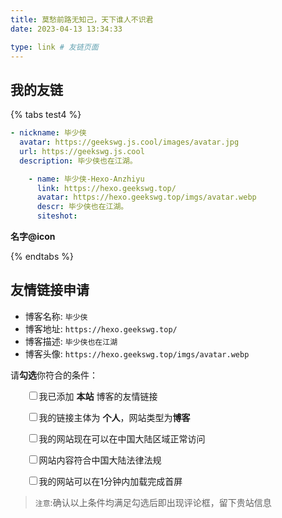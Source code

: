 ```yaml
---
title: 莫愁前路无知己，天下谁人不识君
date: 2023-04-13 13:34:33

type: link # 友链页面
---
```


## 我的友链

{% tabs test4 %}
<!-- tab Hugo博客@fa-solid fa-yin-yang fa-spin -->
```yml
- nickname: 毕少侠
  avatar: https://geekswg.js.cool/images/avatar.jpg
  url: https://geekswg.js.cool
  description: 毕少侠也在江湖。
```
<!-- endtab -->

<!-- tab Hexo博客 @fa-solid fa-blog -->
```yml
    - name: 毕少侠-Hexo-Anzhiyu
      link: https://hexo.geekswg.top/
      avatar: https://hexo.geekswg.top/imgs/avatar.webp
      descr: 毕少侠也在江湖。
      siteshot: 
```
<!-- endtab -->

<!-- tab Demo@fa-brands fa-github -->
**名字@icon**
<!-- endtab -->
{% endtabs %}

## 友情链接申请

* 博客名称: `毕少侠`
* 博客地址: `https://hexo.geekswg.top/`
* 博客描述: `毕少侠也在江湖`
* 博客头像: `https://hexo.geekswg.top/imgs/avatar.webp`

请**勾选**你符合的条件：

<div id="friendlink_checkboxs" style="padding:0 0 0 1.6rem">

<p><label class="checkbox">
<input type="checkbox" id="checkbox1" onclick="checkForm()">我已添加 <b>本站</b> 博客的友情链接</label></p>

<p><label class="checkbox">
<input type="checkbox" id="checkbox2" onclick="checkForm()">我的链接主体为 <b>个人</b>，网站类型为<b>博客</b></label></p>

<p><label class="checkbox">
<input type="checkbox" id="checkbox3" onclick="checkForm()">我的网站现在可以在中国大陆区域正常访问</label></p>

<p>
  <label class="checkbox">
    <input type="checkbox" id="checkbox4" onclick="checkForm()">网站内容符合中国大陆法律法规
  </label>
</p>

<p>
  <label class="checkbox">
    <input type="checkbox" id="checkbox5" onclick="checkForm()">我的网站可以在1分钟内加载完成首屏
  </label>
</p>

</div>

> `注意`:确认以上条件均满足勾选后即出现评论框，留下贵站信息

<style>.tk-comments>.tk-submit{opacity:0;height:0;transition:opacity .5s,height .5s;overflow:hidden}</style>

<script>
    var twikooSubmit = document.getElementsByClassName("tk-submit")[0];
    if(twikooSubmit) {
      twikooSubmit.style.opacity = "0";
    }
    function checkForm() {
        var checkbox1 = document.getElementById("checkbox1");
        var checkbox2 = document.getElementById("checkbox2");
        var checkbox3 = document.getElementById("checkbox3");
        var checkbox4 = document.getElementById("checkbox4");
        var checkbox5 = document.getElementById("checkbox5");
        var twikooSubmit = document.getElementsByClassName("tk-submit")[0];
        if (checkbox1.checked && checkbox2.checked && checkbox3.checked && checkbox4.checked && checkbox5.checked) {
            twikooSubmit.style.opacity = "1";
            twikooSubmit.style.height = "auto";
            twikooSubmit.style.overflow = "auto";
            var input = document.getElementsByClassName('el-textarea__inner')[0];
            let evt = document.createEvent('HTMLEvents');
            evt.initEvent('input', true, true);
            input.value = '```yml\n- name: \n  link: \n  avatar: \n  descr: \n  siteshot: \n```';
            input.dispatchEvent(evt);
            input.focus();
            input.setSelectionRange(-1, -1);
        } else {
            twikooSubmit.style.opacity = "0";
            twikooSubmit.style.height = "0";
            twikooSubmit.style.overflow = "hidden";
            var input = document.getElementsByClassName('el-textarea__inner')[0];
            input.value = '';
        }
    }
</script>
